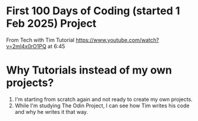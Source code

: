# First 100 Days of Coding (started 1 Feb 2025) Project
From Tech with Tim Tutorial https://www.youtube.com/watch?v=2ml4x0rO1PQ at 6:45

# Why Tutorials instead of my own projects?
1. I'm starting from scratch again and not ready to create my own projects.
2. While I'm studying The Odin Project, I can see how Tim writes his code and why he writes it that way.